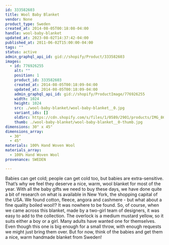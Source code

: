 ```yaml
---
id: 333582603
title: Wool Baby Blanket
vendor: None
product_type: Sweden
created_at: 2014-08-05T00:18:08-04:00
handle: wool-baby-blanket
updated_at: 2023-08-02T14:37:42-04:00
published_at: 2011-06-02T15:00:00-04:00
tags: ""
status: active
admin_graphql_api_id: gid://shopify/Product/333582603
images:
  - id: 776926255
    alt: ""
    position: 1
    product_id: 333582603
    created_at: 2014-08-05T00:18:09-04:00
    updated_at: 2014-08-05T00:18:09-04:00
    admin_graphql_api_id: gid://shopify/ProductImage/776926255
    width: 1024
    height: 1024
    src: ./wool-baby-blanket/wool-baby-blanket__0.jpg
    variant_ids: []
    oldSrc: https://cdn.shopify.com/s/files/1/0589/2901/products/IMG_8669.jpeg?v=1407212289
    thumb: ./wool-baby-blanket/wool-baby-blanket__0-thumb.jpg
dimensions: 30" x 45"
dimensions_array:
  - 30"
  - 45"
materials: 100% Hand Woven Wool
materials_array:
  - 100% Hand Woven Wool
provenance: SWEDEN

---
```


Babies can get cold; people can get cold too, but babies are extra-sensitive. That’s why we feel they deserve a nice, warm, wool blanket for most of the year. With all the baby gifts we need to buy these days, we have done quite a bit of research on what is available in New York, the shopping capital of the USA. We found cotton, fleece, angora and cashmere - but what about a fine quality boiled wool!? It was nowhere to be found. So, of course, when we came across this blanket, made by a two-girl team of designers, it was easy to add to the collection. The overlock is a medium mustard yellow, so it suits either a boy or a girl. Many adults have wanted one for themselves. Even though this one is big enough for a small throw, with enough requests we might just bring them over. But for now, think of the babies and get them a nice, warm handmade blanket from Sweden!
